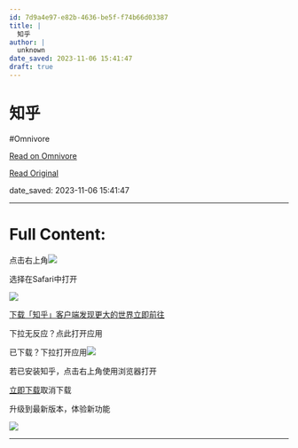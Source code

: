 ```yaml
---
id: 7d9a4e97-e82b-4636-be5f-f74b66d03387
title: |
  知乎
author: |
  unknown
date_saved: 2023-11-06 15:41:47
draft: true
---
```


# 知乎
#Omnivore

[Read on Omnivore](https://omnivore.app/me/https-oia-zhihu-com-km-paid-content-share-km-pst-3-ayy-8-bj-gj-b-18ba65eacb9)

[Read Original](https://oia.zhihu.com/km_paid_content/share?km_pst=3AYY8BJGjByhpPvoHLK8jIP5ydh7Gwvqo__7OwepOfEVcilb7mALhnaTVk0mLmGSmjl3l6ZprHJolUQarQoo6d9ZYA%3D%3D)

date_saved: 2023-11-06 15:41:47


--- 

# Full Content: 

点击右上角![](https://proxy-prod.omnivore-image-cache.app/0x0,sS-b4BaV9kz1jlhBPkJqNlKVuFiTQ6ajS-jscomPN4AA/https://static.zhihu.com/open-in-app/assets/options.e24518fb.svg)

选择在Safari中打开

![](https://proxy-prod.omnivore-image-cache.app/0x0,s5jzvtgdAGslGbhDrL7QkF_a6ZnfmkgbRKC2nmM0M0MU/https://static.zhihu.com/open-in-app/assets/ic_safari@3x.7c828bd1.png)

[下载「知乎」客户端发现更大的世界立即前往](https://www.zhihu.com/app?auto%5Fdownload=true)

下拉无反应？点此打开应用

已下载？下拉打开应用![](https://proxy-prod.omnivore-image-cache.app/0x0,s1Z2PC0I7O2PD1lE-4UserGos1GyH_sfMLRZ-MKTba24/https://static.zhihu.com/open-in-app/assets/arrow-down.6e700091.svg)

若已安装知乎，点击右上角使用浏览器打开

[立即下载](https://www.zhihu.com/app?auto%5Fdownload=true)取消下载

升级到最新版本，体验新功能

![](https://proxy-prod.omnivore-image-cache.app/0x0,sVSMUGlxWA9ZBsUYAEubx0elxOH_My4uqbShRFz1S9wY/https://pic2.zhimg.com/80/v2-018f37f4b5c554bb0b2761894247077c_1440w.png)

---

